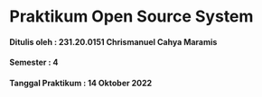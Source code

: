 # Praktikum Open Source System
#### Ditulis oleh : 231.20.0151 Chrismanuel Cahya Maramis
#### Semester : 4
#### Tanggal Praktikum : 14 Oktober 2022
